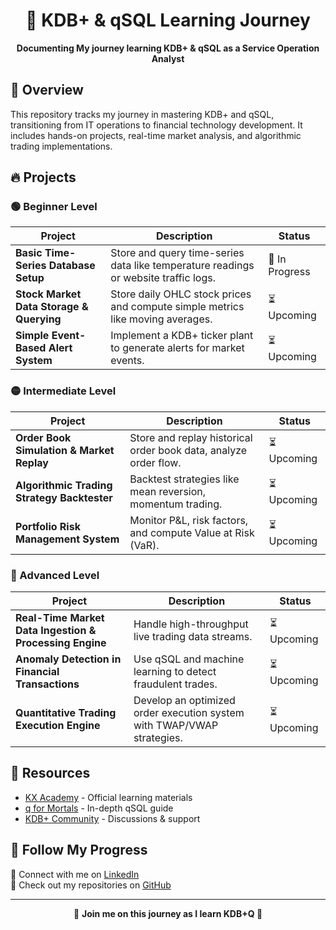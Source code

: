 <h1 align="center">🚀 KDB+ & qSQL Learning Journey</h1>

<p align="center">
  <b>Documenting My journey learning KDB+ & qSQL as a Service Operation Analyst</b>
</p>

## 📌 Overview
This repository tracks my journey in mastering KDB+ and qSQL, transitioning from IT operations to financial technology development. It includes hands-on projects, real-time market analysis, and algorithmic trading implementations.

## 🔥 Projects
### 🟢 Beginner Level 
| Project | Description | Status |
|---------|------------|--------|
| **Basic Time-Series Database Setup** | Store and query time-series data like temperature readings or website traffic logs. | 🔄 In Progress |
| **Stock Market Data Storage & Querying** | Store daily OHLC stock prices and compute simple metrics like moving averages. | ⏳ Upcoming |
| **Simple Event-Based Alert System** | Implement a KDB+ ticker plant to generate alerts for market events. | ⏳ Upcoming |

### 🟡 Intermediate Level 
| Project | Description | Status |
|---------|------------|--------|
| **Order Book Simulation & Market Replay** | Store and replay historical order book data, analyze order flow. | ⏳ Upcoming |
| **Algorithmic Trading Strategy Backtester** | Backtest strategies like mean reversion, momentum trading. | ⏳ Upcoming |
| **Portfolio Risk Management System** | Monitor P&L, risk factors, and compute Value at Risk (VaR). | ⏳ Upcoming |

### 🔴 Advanced Level 
| Project | Description | Status |
|---------|------------|--------|
| **Real-Time Market Data Ingestion & Processing Engine** | Handle high-throughput live trading data streams. | ⏳ Upcoming |
| **Anomaly Detection in Financial Transactions** | Use qSQL and machine learning to detect fraudulent trades. | ⏳ Upcoming |
| **Quantitative Trading Execution Engine** | Develop an optimized order execution system with TWAP/VWAP strategies. | ⏳ Upcoming |

## 📖 Resources
- [KX Academy](https://code.kx.com/q/) - Official learning materials
- [q for Mortals](https://code.kx.com/q4m3/) - In-depth qSQL guide
- [KDB+ Community](https://kx.com/community/) - Discussions & support

## 🚀 Follow My Progress
🔹 Connect with me on [LinkedIn](https://www.linkedin.com/in/sarath-vaman-6608227b/)  
🔹 Check out my repositories on [GitHub](https://github.com/SV03/)  

---
<p align="center">🚀 <b>Join me on this journey as I learn KDB+Q </b> 🚀</p>
